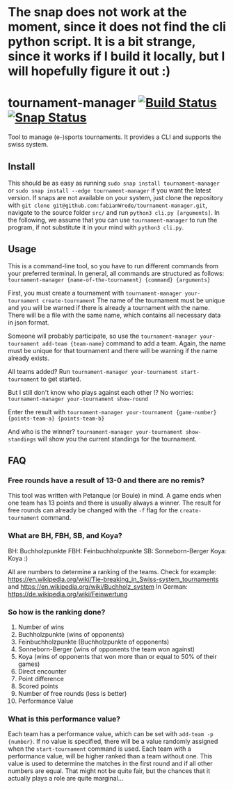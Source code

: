 # The snap does not work at the moment, since it does not find the cli python script. It is a bit strange, since it works if I build it locally, but I will hopefully figure it out :)

# tournament-manager [![Build Status](https://travis-ci.com/fabianWrede/tournament-manager.svg?branch=master)](https://travis-ci.com/fabianWrede/tournament-manager) [![Snap Status](https://build.snapcraft.io/badge/fabianWrede/tournament-manager.svg)](https://build.snapcraft.io/user/fabianWrede/tournament-manager)
Tool to manage (e-)sports tournaments. It provides a CLI and supports the swiss system.

## Install
This should be as easy as running `sudo snap install tournament-manager` or `sudo snap install --edge tournament-manager` if you want the latest version.
If snaps are not available on your system, just clone the repository with `git clone git@github.com:fabianWrede/tournament-manager.git`, navigate to the source folder `src/` and run `python3 cli.py [arguments]`.
In the following, we assume that you can use `tournament-manager` to run the program, if not substitute it in your mind with `python3 cli.py`.

## Usage
This is a command-line tool, so you have to run different commands from your preferred terminal. 
In general, all commands are structured as follows:
`tournament-manager {name-of-the-tournament} {command} {arguments}`

First, you must create a tournament with
`tournament-manager your-tournament create-tournament`
The name of the tournament must be unique and you will be warned if there is already a tournament with the name.
There will be a file with the same name, which contains all necessary data in json format.

Someone will probably participate, so use the 
`tournament-manager your-tournament add-team {team-name}`
command to add a team. Again, the name must be unique for that tournament and there will be warning if the name already exists.

All teams added?
Run `tournament-manager your-tournament start-tournament` to get started.

But I still don't know who plays against each other !?
No worries: `tournament-manager your-tournament show-round`

Enter the result with `tournament-manager your-tournament {game-number} {points-team-a} {points-team-b}`

And who is the winner?
`tournament-manager your-tournament show-standings` will show you the current standings for the tournament.


## FAQ
### Free rounds have a result of 13-0 and there are no remis?
This tool was written with Petanque (or Boule) in mind. A game ends when one team has 13 points and there is usually always a winner. 
The result for free rounds can already be changed with the `-f` flag for the `create-tournament` command. 

### What are BH, FBH, SB, and Koya?
BH: Buchholzpunkte
FBH: Feinbuchholzpunkte
SB: Sonneborn-Berger
Koya: Koya :)

All are numbers to determine a ranking of the teams.
Check for example: <https://en.wikipedia.org/wiki/Tie-breaking_in_Swiss-system_tournaments> and <https://en.wikipedia.org/wiki/Buchholz_system>
In German: <https://de.wikipedia.org/wiki/Feinwertung>

### So how is the ranking done?
1. Number of wins
2. Buchholzpunkte (wins of opponents)
3. Feinbuchholzpunkte (Buchholzpunkte of opponents)
4. Sonneborn-Berger (wins of opponents the team won against)
5. Koya (wins of opponents that won more than or equal to 50% of their games)
6. Direct encounter
7. Point difference
8. Scored points
9. Number of free rounds (less is better)
10. Performance Value


### What is this performance value?
Each team has a performance value, which can be set with `add-team -p {number}`.
If no value is specified, there will be a value randomly assigned when the `start-tournament` command is used.
Each team with a performance value, will be higher ranked than a team without one.
This value is used to determine the matches in the first round and if all other numbers are equal. 
That might not be quite fair, but the chances that it actually plays a role are quite marginal...

